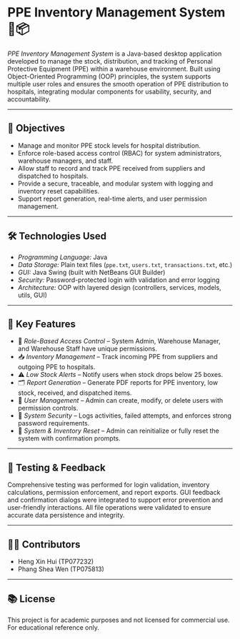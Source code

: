 # PPE Inventory Management System 🧤📦

*PPE Inventory Management System* is a Java-based desktop application developed to manage the stock, distribution, and tracking of Personal Protective Equipment (PPE) within a warehouse environment. Built using Object-Oriented Programming (OOP) principles, the system supports multiple user roles and ensures the smooth operation of PPE distribution to hospitals, integrating modular components for usability, security, and accountability.

---

## 🎯 Objectives

- Manage and monitor PPE stock levels for hospital distribution.
- Enforce role-based access control (RBAC) for system administrators, warehouse managers, and staff.
- Allow staff to record and track PPE received from suppliers and dispatched to hospitals.
- Provide a secure, traceable, and modular system with logging and inventory reset capabilities.
- Support report generation, real-time alerts, and user permission management.

---

## 🛠 Technologies Used

- *Programming Language:* Java
- *Data Storage:* Plain text files (`ppe.txt`, `users.txt`, `transactions.txt`, etc.)
- *GUI:* Java Swing (built with NetBeans GUI Builder)
- *Security:* Password-protected login with validation and error logging
- *Architecture:* OOP with layered design (controllers, services, models, utils, GUI)

---

## 🧩 Key Features

- 👥 *Role-Based Access Control* – System Admin, Warehouse Manager, and Warehouse Staff have unique permissions.
- 📥 *Inventory Management* – Track incoming PPE from suppliers and outgoing PPE to hospitals.
- ⚠ *Low Stock Alerts* – Notify users when stock drops below 25 boxes.
- 🗂 *Report Generation* – Generate PDF reports for PPE inventory, low stock, received, and dispatched items.
- 📝 *User Management* – Admin can create, modify, or delete users with permission controls.
- 🔐 *System Security* – Logs activities, failed attempts, and enforces strong password requirements.
- 🔄 *System & Inventory Reset* – Admin can reinitialize or fully reset the system with confirmation prompts.

---

## 🧪 Testing & Feedback

Comprehensive testing was performed for login validation, inventory calculations, permission enforcement, and report exports. GUI feedback and confirmation dialogs were integrated to support error prevention and user-friendly interactions. All file operations were validated to ensure accurate data persistence and integrity.

---

## 👨‍💻 Contributors

- Heng Xin Hui (TP077232)  
- Phang Shea Wen (TP075813)

---

## 📚 License

This project is for academic purposes and not licensed for commercial use. For educational reference only.
